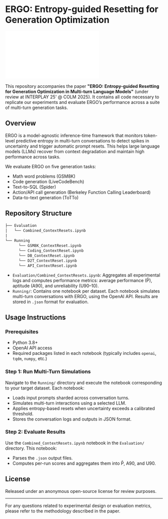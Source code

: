 # ERGO: Entropy-guided Resetting for Generation Optimization

![ERGO Diagram](READMEimg/Representative_Diagram.pdf)

This repository accompanies the paper **"ERGO: Entropy-guided Resetting for Generation Optimization in Multi-turn Language Models"** (under review at INTERPLAY 25' @ COLM 2025). It contains all code necessary to replicate our experiments and evaluate ERGO’s performance across a suite of multi-turn generation tasks.

## Overview

ERGO is a model-agnostic inference-time framework that monitors token-level predictive entropy in multi-turn conversations to detect spikes in uncertainty and trigger automatic prompt resets. This helps large language models (LLMs) recover from context degradation and maintain high performance across tasks.

We evaluate ERGO on five generation tasks:
- Math word problems (GSM8K)
- Code generation (LiveCodeBench)
- Text-to-SQL (Spider)
- Action/API call generation (Berkeley Function Calling Leaderboard)
- Data-to-text generation (ToTTo)

## Repository Structure

```
├── Evaluation
│   └── Combined_ContextResets.ipynb
|
└── Running
      └── GSM8K_ContextReset.ipynb
      └── Coding_ContextReset.ipynb
      └── DB_ContextReset.ipynb
      └── D2T_ContextReset.ipynb
      └── API_ContextReset.ipynb

````

- `Evaluation/Combined_ContextResets.ipynb`: Aggregates all experimental logs and computes performance metrics: average performance (P̄), aptitude (A90), and unreliability (U90–10).
- `Running/`: Contains one notebook per dataset. Each notebook simulates multi-turn conversations with ERGO, using the OpenAI API. Results are stored in `.json` format for evaluation.

## Usage Instructions

### Prerequisites
- Python 3.8+
- OpenAI API access
- Required packages listed in each notebook (typically includes `openai`, `tqdm`, `numpy`, etc.)

### Step 1: Run Multi-Turn Simulations

Navigate to the `Running/` directory and execute the notebook corresponding to your target dataset. Each notebook:
- Loads input prompts sharded across conversation turns.
- Simulates multi-turn interactions using a selected LLM.
- Applies entropy-based resets when uncertainty exceeds a calibrated threshold.
- Stores the conversation logs and outputs in JSON format.

### Step 2: Evaluate Results

Use the `Combined_ContextResets.ipynb` notebook in the `Evaluation/` directory. This notebook:

* Parses the `.json` output files.
* Computes per-run scores and aggregates them into P̄, A90, and U90.

## License

Released under an anonymous open-source license for review purposes.

---

For any questions related to experimental design or evaluation metrics, please refer to the methodology described in the paper.
